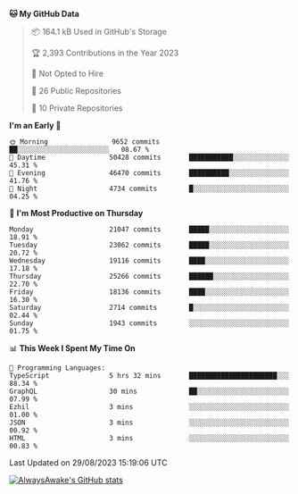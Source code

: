 <!--START_SECTION:waka-->
**🐱 My GitHub Data** 

> 📦 164.1 kB Used in GitHub's Storage 
 > 
> 🏆 2,393 Contributions in the Year 2023
 > 
> 🚫 Not Opted to Hire
 > 
> 📜 26 Public Repositories 
 > 
> 🔑 10 Private Repositories 
 > 
**I'm an Early 🐤** 

```text
🌞 Morning                9652 commits        ██░░░░░░░░░░░░░░░░░░░░░░░   08.67 % 
🌆 Daytime                50428 commits       ███████████░░░░░░░░░░░░░░   45.31 % 
🌃 Evening                46470 commits       ██████████░░░░░░░░░░░░░░░   41.76 % 
🌙 Night                  4734 commits        █░░░░░░░░░░░░░░░░░░░░░░░░   04.25 % 
```
📅 **I'm Most Productive on Thursday** 

```text
Monday                   21047 commits       █████░░░░░░░░░░░░░░░░░░░░   18.91 % 
Tuesday                  23062 commits       █████░░░░░░░░░░░░░░░░░░░░   20.72 % 
Wednesday                19116 commits       ████░░░░░░░░░░░░░░░░░░░░░   17.18 % 
Thursday                 25266 commits       ██████░░░░░░░░░░░░░░░░░░░   22.70 % 
Friday                   18136 commits       ████░░░░░░░░░░░░░░░░░░░░░   16.30 % 
Saturday                 2714 commits        █░░░░░░░░░░░░░░░░░░░░░░░░   02.44 % 
Sunday                   1943 commits        ░░░░░░░░░░░░░░░░░░░░░░░░░   01.75 % 
```


📊 **This Week I Spent My Time On** 

```text
💬 Programming Languages: 
TypeScript               5 hrs 32 mins       ██████████████████████░░░   88.34 % 
GraphQL                  30 mins             ██░░░░░░░░░░░░░░░░░░░░░░░   07.99 % 
Ezhil                    3 mins              ░░░░░░░░░░░░░░░░░░░░░░░░░   01.00 % 
JSON                     3 mins              ░░░░░░░░░░░░░░░░░░░░░░░░░   00.92 % 
HTML                     3 mins              ░░░░░░░░░░░░░░░░░░░░░░░░░   00.83 % 
```


 Last Updated on 29/08/2023 15:19:06 UTC
<!--END_SECTION:waka-->

[![AlwaysAwake's GitHub stats](https://github-readme-stats.vercel.app/api?username=AlwaysAwake&show_icons=true&theme=github_dark&count_private=true)](https://github.com/AlwaysAwake/AlwaysAwake)
